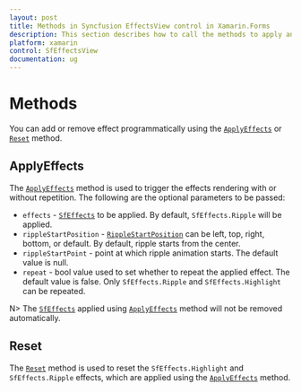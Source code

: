 ```yaml
---
layout: post
title: Methods in Syncfusion EffectsView control in Xamarin.Forms
description: This section describes how to call the methods to apply and reset effects programatically in EffectsView control.
platform: xamarin
control: SfEffectsView
documentation: ug
---
```


# Methods

You can add or remove effect programmatically using the [`ApplyEffects`](https://help.syncfusion.com/cr/xamarin/Syncfusion.XForms.EffectsView.SfEffectsView.html#Syncfusion_XForms_EffectsView_SfEffectsView_ApplyEffects_Syncfusion_XForms_EffectsView_SfEffects_Syncfusion_XForms_EffectsView_RippleStartPosition_System_Nullable_System_Drawing_Point__System_Boolean_) or [`Reset`](https://help.syncfusion.com/cr/xamarin/Syncfusion.XForms.EffectsView.SfEffectsView.html#Syncfusion_XForms_EffectsView_SfEffectsView_Reset) method.

## ApplyEffects

The [`ApplyEffects`](https://help.syncfusion.com/cr/xamarin/Syncfusion.XForms.EffectsView.SfEffectsView.html#Syncfusion_XForms_EffectsView_SfEffectsView_ApplyEffects_Syncfusion_XForms_EffectsView_SfEffects_Syncfusion_XForms_EffectsView_RippleStartPosition_System_Nullable_System_Drawing_Point__System_Boolean_) method is used to trigger the effects rendering with or without repetition. The following are the optional parameters to be passed:

* `effects` - [`SfEffects`](https://help.syncfusion.com/cr/xamarin/Syncfusion.XForms.EffectsView.SfEffects.html) to be applied. By default, `SfEffects.Ripple` will be applied.
* `rippleStartPosition` - [`RippleStartPosition`](https://help.syncfusion.com/cr/xamarin/Syncfusion.XForms.EffectsView.RippleStartPosition.html) can be left, top, right, bottom, or default. By default, ripple starts from the center.
* `rippleStartPoint` - point at which ripple animation starts. The default value is null.
* `repeat` - bool value used to set whether to repeat the applied effect. The default value is false. Only `SfEffects.Ripple` and `SfEffects.Highlight` can be repeated.

N> The [`SfEffects`](https://help.syncfusion.com/cr/xamarin/Syncfusion.XForms.EffectsView.SfEffects.html) applied using [`ApplyEffects`](https://help.syncfusion.com/cr/xamarin/Syncfusion.XForms.EffectsView.SfEffectsView.html#Syncfusion_XForms_EffectsView_SfEffectsView_ApplyEffects_Syncfusion_XForms_EffectsView_SfEffects_Syncfusion_XForms_EffectsView_RippleStartPosition_System_Nullable_System_Drawing_Point__System_Boolean_) method will not be removed automatically.

## Reset

The [`Reset`](https://help.syncfusion.com/cr/xamarin/Syncfusion.XForms.EffectsView.SfEffectsView.html#Syncfusion_XForms_EffectsView_SfEffectsView_Reset) method is used to reset the `SfEffects.Highlight` and `SfEffects.Ripple` effects, which are applied using the [`ApplyEffects`](https://help.syncfusion.com/cr/xamarin/Syncfusion.XForms.EffectsView.SfEffectsView.html#Syncfusion_XForms_EffectsView_SfEffectsView_ApplyEffects_Syncfusion_XForms_EffectsView_SfEffects_Syncfusion_XForms_EffectsView_RippleStartPosition_System_Nullable_System_Drawing_Point__System_Boolean_) method.
